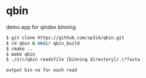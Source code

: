 # qbin
demo app for qindex binning
```bash
$ git clone https://github.com/xp3i4/qbin.git
$ cd qbin & mkdir qbin_build
$ cmake ..
$ make qbin
$ ./src/qbin readsfile [binning directory]/.\*fasta

output bin no for each read
